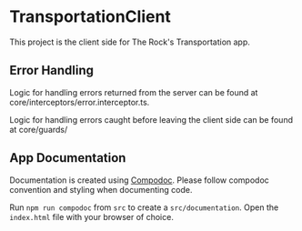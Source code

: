 # TransportationClient

This project is the client side for The Rock's Transportation app. 

## Error Handling

Logic for handling errors returned from the server can be found at core/interceptors/error.interceptor.ts.

Logic for handling errors caught before leaving the client side can be found at core/guards/

## App Documentation

Documentation is created using [Compodoc](https://compodoc.app/guides/features.html). 
Please follow compodoc convention and styling when documenting code.

Run `npm run compodoc` from `src` to create a `src/documentation`.
Open the `index.html` file with your browser of choice.